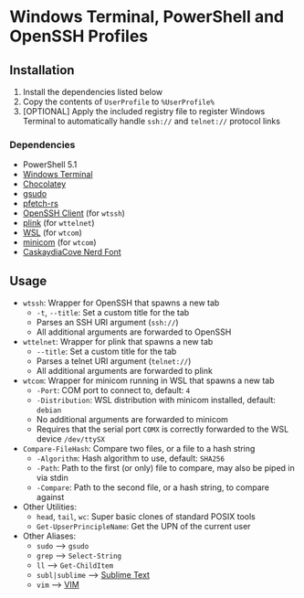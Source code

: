 # Windows Terminal, PowerShell and OpenSSH Profiles
## Installation
1. Install the dependencies listed below
2. Copy the contents of `UserProfile` to `%UserProfile%`
3. [OPTIONAL] Apply the included registry file to register Windows Terminal to automatically handle `ssh://` and `telnet://` protocol links

### Dependencies
- PowerShell 5.1
- [Windows Terminal](https://aka.ms/terminal)
- [Chocolatey](https://chocolatey.org)
- [gsudo](https://github.com/gerardog/gsudo)
- [pfetch-rs](https://github.com/Gobidev/pfetch-rs)
- [OpenSSH Client](https://learn.microsoft.com/en-us/windows-server/administration/openssh/openssh_install_firstuse?tabs=gui#tabpanel_1_gui) (for `wtssh`)
- [plink](https://www.chiark.greenend.org.uk/~sgtatham/putty/latest.html) (for `wttelnet`)
- [WSL](https://learn.microsoft.com/en-us/windows/wsl/install) (for `wtcom`)
- [minicom](https://salsa.debian.org/minicom-team/minicom) (for `wtcom`)
- [CaskaydiaCove Nerd Font](https://www.nerdfonts.com/)

## Usage
- `wtssh`: Wrapper for OpenSSH that spawns a new tab
    - `-t`, `--title`: Set a custom title for the tab
    - Parses an SSH URI argument (`ssh://`)
    - All additional arguments are forwarded to OpenSSH
- `wttelnet`: Wrapper for plink that spawns a new tab
    - `--title`: Set a custom title for the tab
    - Parses a telnet URI argument (`telnet://`)
    - All additional arguments are forwarded to plink
- `wtcom`: Wrapper for minicom running in WSL that spawns a new tab
    - `-Port`: COM port to connect to, default: `4`
    - `-Distribution`: WSL distribution with minicom installed, default: `debian`
    - No additional arguments are forwarded to minicom
    - Requires that the serial port `COMX` is correctly forwarded to the WSL device `/dev/ttySX`
- `Compare-FileHash`: Compare two files, or a file to a hash string
    - `-Algorithm`: Hash algorithm to use, default: `SHA256`
    - `-Path`: Path to the first (or only) file to compare, may also be piped in via stdin
    - `-Compare`: Path to the second file, or a hash string, to compare against
- Other Utilities:
    - `head`, `tail`, `wc`: Super basic clones of standard POSIX tools
    - `Get-UpserPrincipleName`: Get the UPN of the current user
- Other Aliases:
    - `sudo` --> `gsudo`
    - `grep` --> `Select-String`
    - `ll` --> `Get-ChildItem`
    - `subl|sublime` --> [Sublime Text](https://www.sublimetext.com/)
    - `vim` --> [VIM](https://www.vim.org/)
